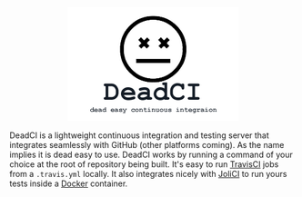 <p align="center"><img src="/media/deadci-logo.png" /></p>

DeadCI is a lightweight continuous integration and testing server that integrates seamlessly with GitHub (other platforms coming). As the name implies it is dead easy to use. DeadCI works by running a command of your choice at the root of repository being built. It's easy to run [TravisCI](https://travis-ci.org) jobs from a `.travis.yml` locally. It also integrates nicely with [JoliCI](https://github.com/jolicode/JoliCi) to run yours tests inside a [Docker](https://www.docker.com) container. 
